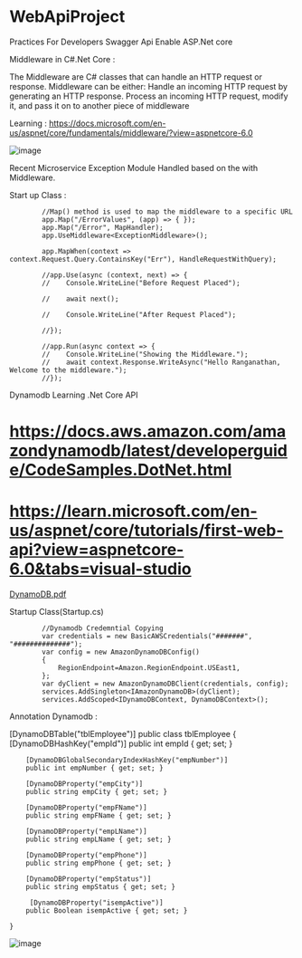 # WebApiProject
Practices For Developers 
Swagger Api Enable ASP.Net core

Middleware in C#.Net Core :

The Middleware are C# classes that can handle an HTTP request or response. Middleware can be either: Handle an incoming HTTP request by generating an HTTP response. Process an incoming HTTP request, modify it, and pass it on to another piece of middleware

Learning : https://docs.microsoft.com/en-us/aspnet/core/fundamentals/middleware/?view=aspnetcore-6.0

![image](https://user-images.githubusercontent.com/85032095/189492738-a71026a2-0397-4ecd-879e-ba4d33c2c069.png)


Recent Microservice Exception Module Handled based on the with Middleware.

Start up Class :

            //Map() method is used to map the middleware to a specific URL
            app.Map("/ErrorValues", (app) => { });
            app.Map("/Error", MapHandler);
            app.UseMiddleware<ExceptionMiddleware>();

            app.MapWhen(context => context.Request.Query.ContainsKey("Err"), HandleRequestWithQuery);

            //app.Use(async (context, next) => {
            //    Console.WriteLine("Before Request Placed");

            //    await next();

            //    Console.WriteLine("After Request Placed");

            //});

            //app.Run(async context => {
            //    Console.WriteLine("Showing the Middleware.");
            //    await context.Response.WriteAsync("Hello Ranganathan, Welcome to the middleware.");
            //});
  
 Dynamodb Learning .Net Core API 
 
 # https://docs.aws.amazon.com/amazondynamodb/latest/developerguide/CodeSamples.DotNet.html
 # https://learn.microsoft.com/en-us/aspnet/core/tutorials/first-web-api?view=aspnetcore-6.0&tabs=visual-studio
 
 
[DynamoDB.pdf](https://github.com/ranganathanarul/WebApiProject/files/9639216/DynamoDB.pdf)

Startup Class(Startup.cs)

            //Dynamodb Credemntial Copying
            var credentials = new BasicAWSCredentials("#######", "##############");
            var config = new AmazonDynamoDBConfig()
            {
                RegionEndpoint=Amazon.RegionEndpoint.USEast1,
            };
            var dyClient = new AmazonDynamoDBClient(credentials, config);
            services.AddSingleton<IAmazonDynamoDB>(dyClient);
            services.AddScoped<IDynamoDBContext, DynamoDBContext>();

Annotation Dynamodb :

 [DynamoDBTable("tblEmployee")]
    public class tblEmployee
    {
        [DynamoDBHashKey("empId")]
        public int empId { get; set; }

        [DynamoDBGlobalSecondaryIndexHashKey("empNumber")]
        public int empNumber { get; set; }

        [DynamoDBProperty("empCity")]
        public string empCity { get; set; }

        [DynamoDBProperty("empFName")]
        public string empFName { get; set; }

        [DynamoDBProperty("empLName")]
        public string empLName { get; set; }

        [DynamoDBProperty("empPhone")]
        public string empPhone { get; set; }

        [DynamoDBProperty("empStatus")]
        public string empStatus { get; set; }

         [DynamoDBProperty("isempActive")]
        public Boolean isempActive { get; set; }

    }

![image](https://user-images.githubusercontent.com/85032095/192111777-35f9be60-8177-4c17-81b0-b071dd5f7a32.png)


